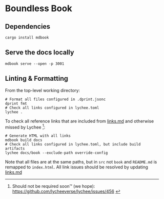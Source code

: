 # Boundless Book

## Dependencies

```console
cargo install mdbook
```

## Serve the docs locally

```console
mdbook serve --open -p 3001
```

## Linting & Formatting

From the top-level working directory:

```console
# Format all files configured in .dprint.jsonc
dprint fmt
# Check all links configured in lychee.toml
lychee .
```

To check all reference links that are included from [links.md](./src/reference/links.md) and otherwise missed by Lychee [^1]:

```console
# Generate HTML with all links
mdbook build docs
# Check all links configured in lychee.toml, but include build artifacts
lychee docs/book --exclude-path override-config
```

Note that all files are at the same paths, but in `src` not `book` and `README.md` is remapped to `index.html`.
All link issues should be resolved by updating [links.md](./src/reference/links.md)

[^1]: Should not be required soon™️ (we hope): https://github.com/lycheeverse/lychee/issues/456 <!-- TODO less manual checks on links -->
